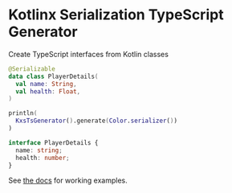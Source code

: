 # Kotlinx Serialization TypeScript Generator

Create TypeScript interfaces from Kotlin classes

```kotlin
@Serializable
data class PlayerDetails(
  val name: String,
  val health: Float,
)

println(
  KxsTsGenerator().generate(Color.serializer())
)
```

```typescript
interface PlayerDetails {
  name: string;
  health: number;
}
```

See [the docs](./docs) for working examples.
